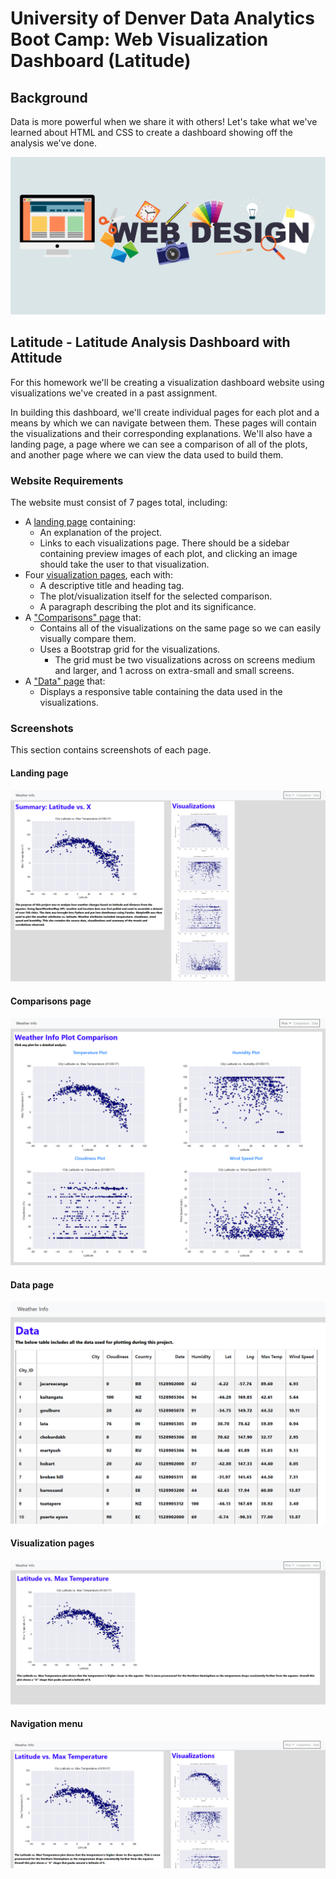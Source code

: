 # University of Denver Data Analytics Boot Camp: Web Visualization Dashboard (Latitude)

## Background

Data is more powerful when we share it with others! Let's take what we've learned about HTML and CSS to create a dashboard showing off the analysis we've done.

![Images](images/webdesign.jpg)


## Latitude - Latitude Analysis Dashboard with Attitude

For this homework we'll be creating a visualization dashboard website using visualizations we've created in a past assignment. 

In building this dashboard, we'll create individual pages for each plot and a means by which we can navigate between them. These pages will contain the visualizations and their corresponding explanations. We'll also have a landing page, a page where we can see a comparison of all of the plots, and another page where we can view the data used to build them.

### Website Requirements

The website must consist of 7 pages total, including:

* A [landing page](#landing-page) containing:
  * An explanation of the project.
  * Links to each visualizations page. There should be a sidebar containing preview images of each plot, and clicking an image should take the user to that visualization.
* Four [visualization pages](#visualization-pages), each with:
  * A descriptive title and heading tag.
  * The plot/visualization itself for the selected comparison.
  * A paragraph describing the plot and its significance.
* A ["Comparisons" page](#comparisons-page) that:
  * Contains all of the visualizations on the same page so we can easily visually compare them.
  * Uses a Bootstrap grid for the visualizations.
    * The grid must be two visualizations across on screens medium and larger, and 1 across on extra-small and small screens.
* A ["Data" page](#data-page) that:
  * Displays a responsive table containing the data used in the visualizations.

### Screenshots

This section contains screenshots of each page.

#### <a id="landing-page"></a>Landing page

![Landing page large screen](Images/landingpage.png)


#### <a id="comparisons-page"></a>Comparisons page


![comparison page large screen](Images/comparisonpage.png)

#### <a id="data-page"></a>Data page



![data page large screen](Images/datapage.png)


#### <a id="visualization-pages"></a>Visualization pages

![visualize page large screen](Images/visualizationspage.png)

#### <a id="navigation-menu"></a>Navigation menu

![nav menu large screen](Images/navigation.png)


